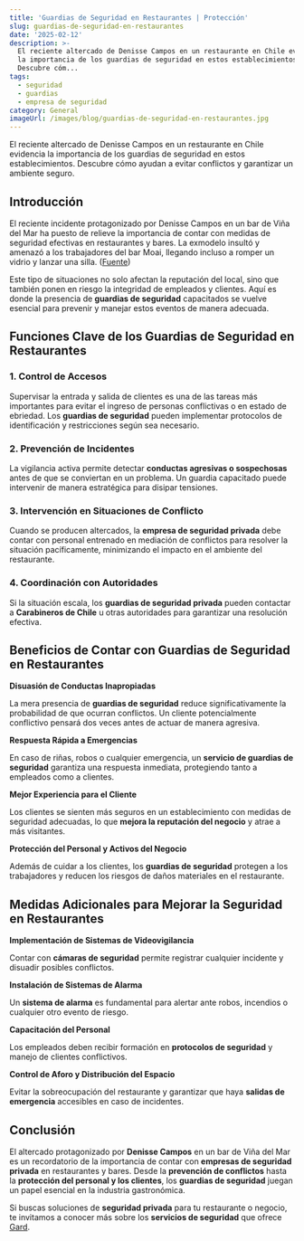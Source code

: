 ```yaml
---
title: 'Guardias de Seguridad en Restaurantes | Protección'
slug: guardias-de-seguridad-en-restaurantes
date: '2025-02-12'
description: >-
  El reciente altercado de Denisse Campos en un restaurante en Chile evidencia
  la importancia de los guardias de seguridad en estos establecimientos.
  Descubre cóm...
tags:
  - seguridad
  - guardias
  - empresa de seguridad
category: General
imageUrl: /images/blog/guardias-de-seguridad-en-restaurantes.jpg
---
```



<p>El reciente altercado de Denisse Campos en un restaurante en Chile evidencia la importancia de los guardias de seguridad en estos establecimientos. Descubre cómo ayudan a evitar conflictos y garantizar un ambiente seguro.</p>



<h2 class="wp-block-heading" id="h-introduccion"><strong>Introducción</strong></h2>



<p>El reciente incidente protagonizado por Denisse Campos en un bar de Viña del Mar ha puesto de relieve la importancia de contar con medidas de seguridad efectivas en restaurantes y bares. La exmodelo insultó y amenazó a los trabajadores del bar Moai, llegando incluso a romper un vidrio y lanzar una silla. (<a href="https://www.pagina7.cl/noticias/redes-sociales/2025/02/12/denisse-campos-protagonizo-violenta-pelea-en-bar-de-vina-del-mar-amenazo-de-muerte-a-trabajadora?utm_source=chatgpt.com">Fuente</a>)</p>



<p>Este tipo de situaciones no solo afectan la reputación del local, sino que también ponen en riesgo la integridad de empleados y clientes. Aquí es donde la presencia de <strong>guardias de seguridad</strong> capacitados se vuelve esencial para prevenir y manejar estos eventos de manera adecuada.</p>



<h2 class="wp-block-heading" id="h-funciones-clave-de-los-guardias-de-seguridad-en-restaurantes"><strong>Funciones Clave de los Guardias de Seguridad en Restaurantes</strong></h2>



<h3 class="wp-block-heading" id="h-1-control-de-accesos"><strong>1. Control de Accesos</strong></h3>



<p>Supervisar la entrada y salida de clientes es una de las tareas más importantes para evitar el ingreso de personas conflictivas o en estado de ebriedad. Los <strong>guardias de seguridad</strong> pueden implementar protocolos de identificación y restricciones según sea necesario.</p>



<h3 class="wp-block-heading" id="h-2-prevencion-de-incidentes"><strong>2. Prevención de Incidentes</strong></h3>



<p>La vigilancia activa permite detectar <strong>conductas agresivas o sospechosas</strong> antes de que se conviertan en un problema. Un guardia capacitado puede intervenir de manera estratégica para disipar tensiones.</p>



<h3 class="wp-block-heading" id="h-3-intervencion-en-situaciones-de-conflicto"><strong>3. Intervención en Situaciones de Conflicto</strong></h3>



<p>Cuando se producen altercados, la <strong>empresa de seguridad privada</strong> debe contar con personal entrenado en mediación de conflictos para resolver la situación pacíficamente, minimizando el impacto en el ambiente del restaurante.</p>



<h3 class="wp-block-heading" id="h-4-coordinacion-con-autoridades"><strong>4. Coordinación con Autoridades</strong></h3>



<p>Si la situación escala, los <strong>guardias de seguridad privada</strong> pueden contactar a <strong>Carabineros de Chile</strong> u otras autoridades para garantizar una resolución efectiva.</p>



<h2 class="wp-block-heading" id="h-beneficios-de-contar-con-guardias-de-seguridad-en-restaurantes"><strong>Beneficios de Contar con Guardias de Seguridad en Restaurantes</strong></h2>



<p><strong>Disuasión de Conductas Inapropiadas</strong></p>



<p>La mera presencia de <strong>guardias de seguridad</strong> reduce significativamente la probabilidad de que ocurran conflictos. Un cliente potencialmente conflictivo pensará dos veces antes de actuar de manera agresiva.</p>



<p><strong>Respuesta Rápida a Emergencias</strong></p>



<p>En caso de riñas, robos o cualquier emergencia, un <strong>servicio de guardias de seguridad</strong> garantiza una respuesta inmediata, protegiendo tanto a empleados como a clientes.</p>



<p><strong>Mejor Experiencia para el Cliente</strong></p>



<p>Los clientes se sienten más seguros en un establecimiento con medidas de seguridad adecuadas, lo que <strong>mejora la reputación del negocio</strong> y atrae a más visitantes.</p>



<p><strong>Protección del Personal y Activos del Negocio</strong></p>



<p>Además de cuidar a los clientes, los <strong>guardias de seguridad</strong> protegen a los trabajadores y reducen los riesgos de daños materiales en el restaurante.</p>



<h2 class="wp-block-heading" id="h-medidas-adicionales-para-mejorar-la-seguridad-en-restaurantes"><strong>Medidas Adicionales para Mejorar la Seguridad en Restaurantes</strong></h2>



<p><strong>Implementación de Sistemas de Videovigilancia</strong></p>



<p>Contar con <strong>cámaras de seguridad</strong> permite registrar cualquier incidente y disuadir posibles conflictos.</p>



<p><strong>Instalación de Sistemas de Alarma</strong></p>



<p>Un <strong>sistema de alarma</strong> es fundamental para alertar ante robos, incendios o cualquier otro evento de riesgo.</p>



<p><strong>Capacitación del Personal</strong></p>



<p>Los empleados deben recibir formación en <strong>protocolos de seguridad</strong> y manejo de clientes conflictivos.</p>



<p><strong>Control de Aforo y Distribución del Espacio</strong></p>



<p>Evitar la sobreocupación del restaurante y garantizar que haya <strong>salidas de emergencia</strong> accesibles en caso de incidentes.</p>



<h2 class="wp-block-heading" id="h-conclusion"><strong>Conclusión</strong></h2>



<p>El altercado protagonizado por <strong>Denisse Campos</strong> en un bar de Viña del Mar es un recordatorio de la importancia de contar con <strong>empresas de seguridad privada</strong> en restaurantes y bares. Desde la <strong>prevención de conflictos</strong> hasta la <strong>protección del personal y los clientes</strong>, los <strong>guardias de seguridad</strong> juegan un papel esencial en la industria gastronómica.</p>



<p>Si buscas soluciones de <strong>seguridad privada</strong> para tu restaurante o negocio, te invitamos a conocer más sobre los <strong>servicios de seguridad</strong> que ofrece <a href="https://gard.cl/">Gard</a>.</p>
